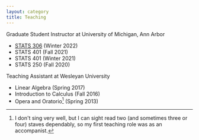 ```yaml
---
layout: category
title: Teaching
---
```

Graduate Student Instructor at University of Michigan, Ann Arbor
- [STATS 306](/teaching/stats306) (Winter 2022)
- STATS 401 (Fall 2021)
- STATS 401 (Winter 2021)
- STATS 250 (Fall 2020)

Teaching Assistant at Wesleyan University
- Linear Algebra (Spring 2017)
- Introduction to Calculus (Fall 2016)
- Opera and Oratorio[^1] (Spring 2013)


[^1]: I don't sing very well, but I can sight read two (and sometimes three or four) staves dependably, so my first teaching role was as an accompanist.